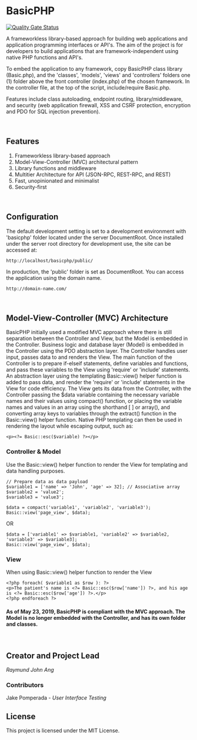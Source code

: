# BasicPHP

[![Quality Gate Status](https://sonarcloud.io/api/project_badges/measure?project=basicphp&metric=alert_status)](https://sonarcloud.io/dashboard?id=basicphp)

A frameworkless library-based approach for building web applications and application programming interfaces or API's. The aim of the project is for developers to build applications that are framework-independent using native PHP functions and API's.

To embed the application to any framework, copy BasicPHP class library (Basic.php), and the 'classes', 'models', 'views' and 'controllers' folders one (1) folder above the front controller (index.php) of the chosen framework. In the controller file, at the top of the script, include/require Basic.php.

Features include class autoloading, endpoint routing, library/middleware, and security (web application firewall, XSS and CSRF protection, encryption and PDO for SQL injection prevention).

<br />

## Features

1. Frameworkless library-based approach
2. Model-View-Controller (MVC) architectural pattern
3. Library functions and middleware
4. Multitier Architecture for API (JSON-RPC, REST-RPC, and REST)
5. Fast, unopinionated and minimalist
6. Security-first

<br />

## Configuration

The default development setting is set to a development environment with 'basicphp' folder located under the server DocumentRoot. Once installed under the server root directory for development use, the site can be accessed at:

```
http://localhost/basicphp/public/
```

In production, the 'public' folder is set as DocumentRoot. You can access the application using the domain name.

```
http://domain-name.com/
```
<br />

## Model-View-Controller (MVC) Architecture

BasicPHP initially used a modified MVC approach where there is still separation between the Controller and View, but the Model is embedded in the Controller. Business logic and database layer (Model) is embedded in the Controller using the PDO abstraction layer. The Controller handles user input, passes data to and renders the View. The main function of the Controller is to prepare if-elseif statements, define variables and functions, and pass these variables to the View using 'require' or 'include' statements. An abstraction layer using the templating Basic::view() helper function is added to pass data, and render the 'require' or 'include' statements in the View for code efficiency. The View gets its data from the Controller, with the Controller passing the $data variable containing the necessary variable names and their values using compact() function, or placing the variable names and values in an array using the shorthand [ ] or array(), and converting array keys to variables through the extract() function in the Basic::view() helper function. Native PHP templating can then be used in rendering the layout while escaping output, such as:

```
<p><?= Basic::esc($variable) ?></p>
```

### Controller & Model

Use the Basic::view() helper function to render the View for templating and data handling purposes.

```
// Prepare data as data payload
$variable1 = ['name' => 'John', 'age' => 32]; // Associative array
$variable2 = 'value2';
$variable3 = 'value3';

$data = compact('variable1', 'variable2', 'variable3');
Basic::view('page_view', $data);
```

OR

```
$data = ['variable1' => $variable1, 'variable2' => $variable2, 'variable3' => $variable3];
Basic::view('page_view', $data);
```

### View

When using Basic::view() helper function to render the View

```
<?php foreach( $variable1 as $row ): ?>
<p>The patient's name is <?= Basic::esc($row['name']) ?>, and his age is <?= Basic::esc($row['age']) ?>.</p>
<?php endforeach ?>
```

#### As of May 23, 2019, BasicPHP is compliant with the MVC approach. The Model is no longer embedded with the Controller, and has its own folder and classes.

<br />

## Creator and Project Lead

*Raymund John Ang*

### Contributors

Jake Pomperada - *User Interface Testing*

## License

This project is licensed under the MIT License.
